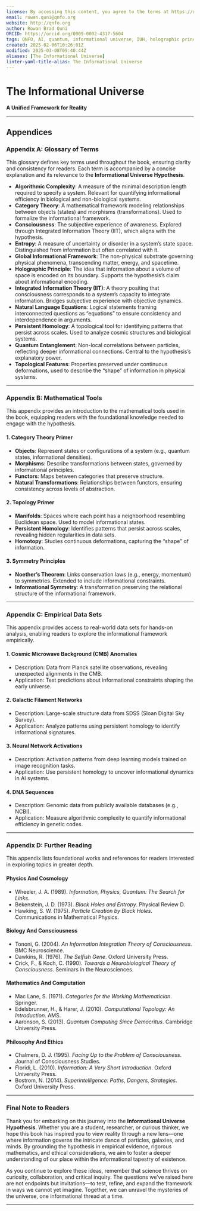 ```yaml
---
license: By accessing this content, you agree to the terms at https://qnfo.org/LICENSE
email: rowan.quni@qnfo.org
website: http://qnfo.org
author: Rowan Brad Quni
ORCID: https://orcid.org/0009-0002-4317-5604
tags: QNFO, AI, quantum, informational universe, IUH, holographic principle
created: 2025-02-06T10:26:01Z
modified: 2025-03-08T09:40:44Z
aliases: [The Informational Universe]
linter-yaml-title-alias: The Informational Universe
---
```


# The Informational Universe

**A Unified Framework for Reality**

---

## **Appendices**

### **Appendix A: Glossary of Terms**

This glossary defines key terms used throughout the book, ensuring clarity and consistency for readers. Each term is accompanied by a concise explanation and its relevance to the **Informational Universe Hypothesis**.

- **Algorithmic Complexity**: A measure of the minimal description length required to specify a system. Relevant for quantifying informational efficiency in biological and non-biological systems.
- **Category Theory**: A mathematical framework modeling relationships between objects (states) and morphisms (transformations). Used to formalize the informational framework.
- **Consciousness**: The subjective experience of awareness. Explored through Integrated Information Theory (IIT), which aligns with the hypothesis.
- **Entropy**: A measure of uncertainty or disorder in a system’s state space. Distinguished from information but often correlated with it.
- **Global Informational Framework**: The non-physical substrate governing physical phenomena, transcending matter, energy, and spacetime.
- **Holographic Principle**: The idea that information about a volume of space is encoded on its boundary. Supports the hypothesis’s claim about informational encoding.
- **Integrated Information Theory (IIT)**: A theory positing that consciousness corresponds to a system’s capacity to integrate information. Bridges subjective experience with objective dynamics.
- **Natural Language Equations**: Logical statements framing interconnected questions as “equations” to ensure consistency and interdependence in arguments.
- **Persistent Homology**: A topological tool for identifying patterns that persist across scales. Used to analyze cosmic structures and biological systems.
- **Quantum Entanglement**: Non-local correlations between particles, reflecting deeper informational connections. Central to the hypothesis’s explanatory power.
- **Topological Features**: Properties preserved under continuous deformations, used to describe the “shape” of information in physical systems.

---

### **Appendix B: Mathematical Tools**

This appendix provides an introduction to the mathematical tools used in the book, equipping readers with the foundational knowledge needed to engage with the hypothesis.

#### **1. Category Theory Primer**

- **Objects**: Represent states or configurations of a system (e.g., quantum states, informational densities).
- **Morphisms**: Describe transformations between states, governed by informational principles.
- **Functors**: Maps between categories that preserve structure.
- **Natural Transformations**: Relationships between functors, ensuring consistency across levels of abstraction.

#### **2. Topology Primer**

- **Manifolds**: Spaces where each point has a neighborhood resembling Euclidean space. Used to model informational states.
- **Persistent Homology**: Identifies patterns that persist across scales, revealing hidden regularities in data sets.
- **Homotopy**: Studies continuous deformations, capturing the “shape” of information.

#### **3. Symmetry Principles**

- **Noether’s Theorem**: Links conservation laws (e.g., energy, momentum) to symmetries. Extended to include informational constraints.
- **Informational Symmetry**: A transformation preserving the relational structure of the informational framework.

---

### **Appendix C: Empirical Data Sets**

This appendix provides access to real-world data sets for hands-on analysis, enabling readers to explore the informational framework empirically.

#### **1. Cosmic Microwave Background (CMB) Anomalies**

- Description: Data from Planck satellite observations, revealing unexpected alignments in the CMB.
- Application: Test predictions about informational constraints shaping the early universe.

#### **2. Galactic Filament Networks**

- Description: Large-scale structure data from SDSS (Sloan Digital Sky Survey).
- Application: Analyze patterns using persistent homology to identify informational signatures.

#### **3. Neural Network Activations**

- Description: Activation patterns from deep learning models trained on image recognition tasks.
- Application: Use persistent homology to uncover informational dynamics in AI systems.

#### **4. DNA Sequences**

- Description: Genomic data from publicly available databases (e.g., NCBI).
- Application: Measure algorithmic complexity to quantify informational efficiency in genetic codes.

---

### **Appendix D: Further Reading**

This appendix lists foundational works and references for readers interested in exploring topics in greater depth.

#### **Physics And Cosmology**

- Wheeler, J. A. (1989). *Information, Physics, Quantum: The Search for Links*.
- Bekenstein, J. D. (1973). *Black Holes and Entropy*. Physical Review D.
- Hawking, S. W. (1975). *Particle Creation by Black Holes*. Communications in Mathematical Physics.

#### **Biology And Consciousness**

- Tononi, G. (2004). *An Information Integration Theory of Consciousness*. BMC Neuroscience.
- Dawkins, R. (1976). *The Selfish Gene*. Oxford University Press.
- Crick, F., & Koch, C. (1990). *Towards a Neurobiological Theory of Consciousness*. Seminars in the Neurosciences.

#### **Mathematics And Computation**

- Mac Lane, S. (1971). *Categories for the Working Mathematician*. Springer.
- Edelsbrunner, H., & Harer, J. (2010). *Computational Topology: An Introduction*. AMS.
- Aaronson, S. (2013). *Quantum Computing Since Democritus*. Cambridge University Press.

#### **Philosophy And Ethics**

- Chalmers, D. J. (1995). *Facing Up to the Problem of Consciousness*. Journal of Consciousness Studies.
- Floridi, L. (2010). *Information: A Very Short Introduction*. Oxford University Press.
- Bostrom, N. (2014). *Superintelligence: Paths, Dangers, Strategies*. Oxford University Press.

---

### **Final Note to Readers**

Thank you for embarking on this journey into the **Informational Universe Hypothesis**. Whether you are a student, researcher, or curious thinker, we hope this book has inspired you to view reality through a new lens—one where information governs the intricate dance of particles, galaxies, and minds. By grounding the hypothesis in empirical evidence, rigorous mathematics, and ethical considerations, we aim to foster a deeper understanding of our place within the informational tapestry of existence.

As you continue to explore these ideas, remember that science thrives on curiosity, collaboration, and critical inquiry. The questions we’ve raised here are not endpoints but invitations—to test, refine, and expand the framework in ways we cannot yet imagine. Together, we can unravel the mysteries of the universe, one informational thread at a time.

---
